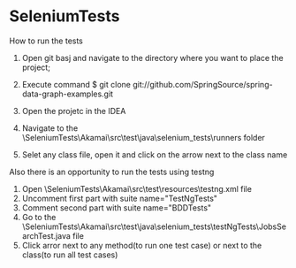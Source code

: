# SeleniumTests
How to run the tests
 
 1) Open git basj and navigate to the directory where you want to place the project;
 2) Execute command
    $ git clone git://github.com/SpringSource/spring-data-graph-examples.git
    
 3) Open the projetc in the IDEA
 4) Navigate to the \SeleniumTests\Akamai\src\test\java\selenium_tests\runners folder
 5) Selet any class file, open it and click on the arrow next to the class name
 
 Also there is an opportunity to run the tests using testng
 1) Open \SeleniumTests\Akamai\src\test\resources\testng.xml file
 2) Uncomment first part with suite name="TestNgTests" 
 3) Comment second part with suite name="BDDTests"
  4) Go to the \SeleniumTests\Akamai\src\test\java\selenium_tests\testNgTests\JobsSearchTest.java file
4) Click arror next to any method(to run one test case) or next to the class(to run all test cases)
 
